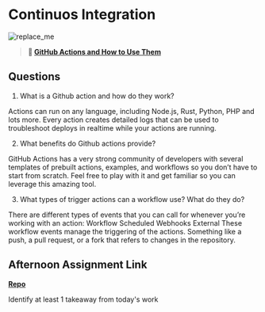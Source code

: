 # Continuos Integration

![replace_me](https://codeworks.blob.core.windows.net/public/assets/img/illustrations/placeholder.svg)

> **📖 [GitHub Actions and How to Use Them](https://codeworksacademy.com/fs-student-guide/resources/wk8-9/05-Github-Actions)**

## Questions

1. What is a Github action and how do they work?

Actions can run on any language, including Node.js, Rust, Python, PHP and lots more. Every action creates detailed logs that can be used to troubleshoot deploys in realtime while your actions are running.

2. What benefits do Github actions provide?

GitHub Actions has a very strong community of developers with several templates of prebuilt actions, examples, and workflows so you don’t have to start from scratch. Feel free to play with it and get familiar so you can leverage this amazing tool.

3. What types of trigger actions can a workflow use? What do they do?

There are different types of events that you can call for whenever you’re working with an action:
Workflow
Scheduled
Webhooks
External
These workflow events manage the triggering of the actions. Something like a push, a pull request, or a fork that refers to changes in the repository.

## Afternoon Assignment Link

**[Repo](https://github.com/chris-hildebrandt/<ASSIGNMENT_REPO>)**

Identify at least 1 takeaway from today's work
